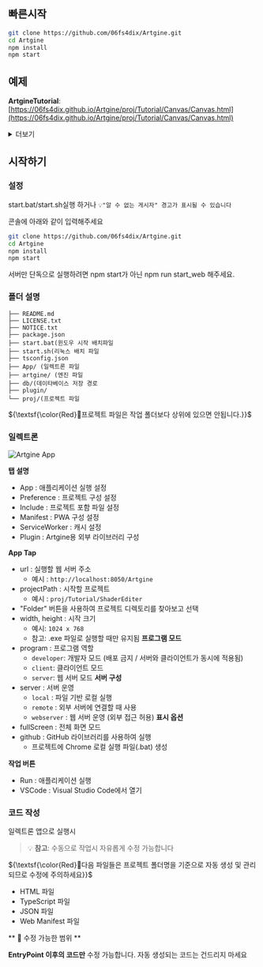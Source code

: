 

## 빠른시작
```bash
git clone https://github.com/06fs4dix/Artgine.git
cd Artgine
npm install
npm start
```

## 예제
**ArtgineTutorial**: [https://06fs4dix.github.io/Artgine/proj/Tutorial/Canvas/Canvas.html](https://06fs4dix.github.io/Artgine/proj/Tutorial/Canvas/Canvas.html)
<details>
  <summary>더보기</summary>
  
**Tutorial**
- CollusionTest : [https://06fs4dix.github.io/Artgine/proj/Tutorial/Collusion/Collusion.html](https://06fs4dix.github.io/Artgine/proj/Tutorial/Collusion/Collusion.html)
- 3DLight : [https://06fs4dix.github.io/Artgine/proj/Tutorial/3DLight/3DLight.html](https://06fs4dix.github.io/Artgine/proj/Tutorial/3DLight/3DLight.html)
- Skybox : [https://06fs4dix.github.io/Artgine/proj/Tutorial/Skybox/Skybox.html](https://06fs4dix.github.io/Artgine/proj/Tutorial/Skybox/Skybox.html)
- Wind : [https://06fs4dix.github.io/Artgine/proj/Tutorial/Wind/Wind.html](https://06fs4dix.github.io/Artgine/proj/Tutorial/Wind/Wind.html)

**3D**
- BoxShow : [https://06fs4dix.github.io/Artgine/proj/3D/BoxShow/BoxShow.html](https://06fs4dix.github.io/Artgine/proj/3D/BoxShow/BoxShow.html)
- Map : [https://06fs4dix.github.io/Artgine/proj/3D/Map/Map.html](https://06fs4dix.github.io/Artgine/proj/3D/Map/Map.html)
- GeometryViewer : [https://06fs4dix.github.io/Artgine/proj/3D/GeometryViewer/GeometryViewer.html](https://06fs4dix.github.io/Artgine/proj/3D/GeometryViewer/GeometryViewer.html)

**2D**
- Maze : [https://06fs4dix.github.io/Artgine/proj/2D/Maze/Maze.html](https://06fs4dix.github.io/Artgine/proj/2D/Maze/Maze.html)
- Village : [https://06fs4dix.github.io/Artgine/proj/2D/Village/Village.html](https://06fs4dix.github.io/Artgine/proj/2D/Village/Village.html)
- Shooting : [https://06fs4dix.github.io/Artgine/proj/2D/Shooting/Shooting.html](https://06fs4dix.github.io/Artgine/proj/2D/Shooting/Shooting.html)

</details>

## 시작하기

### 설정

start.bat/start.sh실행 하거나 ```💡"알 수 없는 게시자" 경고가 표시될 수 있습니다```

콘솔에 아래와 같이 입력해주세요


```bash
git clone https://github.com/06fs4dix/Artgine.git
cd Artgine
npm install
npm start
```
서버만 단독으로 실행하려면  npm start가 아닌 npm run start_web 해주세요.

### 폴더 설명

```
├── README.md 
├── LICENSE.txt
├── NOTICE.txt
├── package.json
├── start.bat(윈도우 시작 배치파일
├── start.sh(리눅스 배치 파일
├── tsconfig.json
├── App/ (일렉트론 파일
├── artgine/ (엔진 파일
├── db/(데이타베이스 저장 경로
├── plugin/
└── proj/(프로젝트 파일
```
${\textsf{\color{Red}🚫프로젝트 파일은 작업 폴더보다 상위에 있으면 안됩니다.}}$ 

### 일렉트론

![Artgine App](https://06fs4dix.github.io/Artgine/help/Artgine.png)

**탭 설명**
- App : 애플리케이션 실행 설정
- Preference : 프로젝트 구성 설정
- Include : 프로젝트 포함 파일 설정
- Manifest : PWA 구성 설정
- ServiceWorker : 캐시 설정
- Plugin : Artgine용 외부 라이브러리 구성
  

**App Tap**
- url : 실행할 웹 서버 주소
	- 예시 : `http://localhost:8050/Artgine`
- projectPath : 시작할 프로젝트
	- 예시 : `proj/Tutorial/ShaderEditer`
- "Folder" 버튼을 사용하여 프로젝트 디렉토리를 찾아보고 선택
- width, height : 시작 크기
	- 예시: `1024 x 768`
    - 참고: .exe 파일로 실행할 때만 유지됨
**프로그램 모드**
- program : 프로그램 역할
    - `developer`: 개발자 모드 (배포 금지 / 서버와 클라이언트가 동시에 적용됨)
    - `client`: 클라이언트 모드
    - `server`: 웹 서버 모드
**서버 구성**
- server : 서버 운영
    - `local` : 파일 기반 로컬 실행
    - `remote` : 외부 서버에 연결할 때 사용
    - `webserver` : 웹 서버 운영 (외부 접근 허용)
**표시 옵션**
- fullScreen : 전체 화면 모드
- github : GitHub 라이브러리를 사용하여 실행
	- 프로젝트에 Chrome 로컬 실행 파일(.bat) 생성
	
**작업 버튼**
- Run : 애플리케이션 실행
- VSCode : Visual Studio Code에서 열기

### 코드 작성

일렉트론 앱으로 실행시  
> 💡 **참고**: 수동으로 작업시 자유롭게 수정 가능합니다

${\textsf{\color{Red}🚫다음 파일들은 프로젝트 폴더명을 기준으로 자동 생성 및 관리되므로 수정에 주의하세요}}$ 

- HTML 파일
- TypeScript 파일
- JSON 파일
- Web Manifest 파일

** 📝 수정 가능한 범위 **

**EntryPoint 이후의 코드만** 수정 가능합니다.
자동 생성되는 코드는 건드리지 마세요
